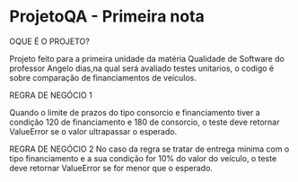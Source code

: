 # ProjetoQA - Primeira nota


OQUE É O PROJETO?

Projeto feito para a primeira unidade da matéria Qualidade de Software do professor Angelo dias,na qual será avaliado testes unitarios, o codigo é sobre comparação de financiamentos de veículos.

REGRA DE NEGÓCIO 1

Quando o limite de prazos do tipo consorcio e financiamento tiver a condição 120 de financiamento e 180 de consorcio, o teste deve retornar ValueError se o valor ultrapassar o esperado.



REGRA DE NEGÓCIO 2
No caso da regra se tratar de  entrega minima com o tipo financiamento e a sua condição for 10% do valor do veículo, o teste deve retornar ValueError se for menor que o esperado.



